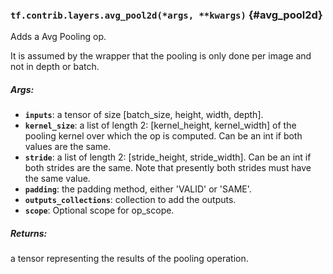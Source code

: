 ### `tf.contrib.layers.avg_pool2d(*args, **kwargs)` {#avg_pool2d}

Adds a Avg Pooling op.

It is assumed by the wrapper that the pooling is only done per image and not
in depth or batch.

##### Args:


*  <b>`inputs`</b>: a tensor of size [batch_size, height, width, depth].
*  <b>`kernel_size`</b>: a list of length 2: [kernel_height, kernel_width] of the
    pooling kernel over which the op is computed. Can be an int if both
    values are the same.
*  <b>`stride`</b>: a list of length 2: [stride_height, stride_width].
    Can be an int if both strides are the same.  Note that presently
    both strides must have the same value.
*  <b>`padding`</b>: the padding method, either 'VALID' or 'SAME'.
*  <b>`outputs_collections`</b>: collection to add the outputs.
*  <b>`scope`</b>: Optional scope for op_scope.

##### Returns:

  a tensor representing the results of the pooling operation.

